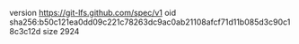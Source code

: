 version https://git-lfs.github.com/spec/v1
oid sha256:b50c121ea0dd09c221c78263dc9ac0ab21108afcf71d11b085d3c90c18c3c12d
size 2924
